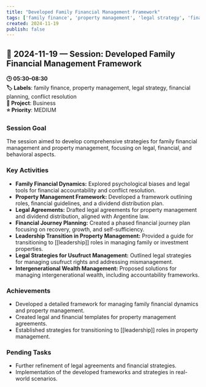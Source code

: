 ```yaml
---
title: "Developed Family Financial Management Framework"
tags: ['family finance', 'property management', 'legal strategy', 'financial planning', 'conflict resolution']
created: 2024-11-19
publish: false
---
```


## 📅 2024-11-19 — Session: Developed Family Financial Management Framework

**🕒 05:30–08:30**  
**🏷️ Labels**: family finance, property management, legal strategy, financial planning, conflict resolution  
**📂 Project**: Business  
**⭐ Priority**: MEDIUM  


### Session Goal
The session aimed to develop comprehensive strategies for family financial management and property management, focusing on legal, financial, and behavioral aspects.

### Key Activities
- **Family Financial Dynamics:** Explored psychological biases and legal tools for financial accountability and conflict resolution.
- **Property Management Framework:** Developed a framework outlining roles, financial guidelines, and a dividend distribution plan.
- **Legal Agreements:** Drafted legal agreements for property management and dividend distribution, aligned with Argentine law.
- **Financial Journey Planning:** Created a phased financial journey plan focusing on recovery, growth, and self-sufficiency.
- **Leadership Transition in Property Management:** Provided a guide for transitioning to [[leadership]] roles in managing family or investment properties.
- **Legal Strategies for Usufruct Management:** Outlined legal strategies for managing usufruct rights and addressing mismanagement.
- **Intergenerational Wealth Management:** Proposed solutions for managing intergenerational wealth, including accountability frameworks.

### Achievements
- Developed a detailed framework for managing family financial dynamics and property management.
- Created legal and financial templates for property management agreements.
- Established strategies for transitioning to [[leadership]] roles in property management.

### Pending Tasks
- Further refinement of legal agreements and financial strategies.
- Implementation of the developed frameworks and strategies in real-world scenarios.

